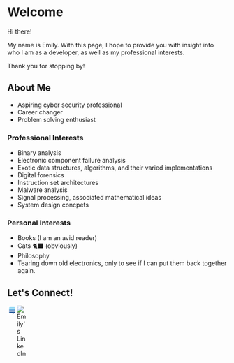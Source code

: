 # Welcome
Hi there!
<html>
  <p> My name is Emily. With this page, I hope to provide you with insight into who I am as a developer, as well as my professional interests. </p>
  <p> Thank you for stopping by!</p>
  </html>

## About Me
  - Aspiring cyber security professional
  - Career changer
  - Problem solving enthusiast

### Professional Interests
  - Binary analysis
  - Electronic component failure analysis
  - Exotic data structures, algorithms, and their varied implementations
  - Digital forensics
  - Instruction set architectures
  - Malware analysis
  - Signal processing, associated mathematical ideas
  - System design concpets

### Personal Interests
  - Books (I am an avid reader)
  - Cats :black_cat: (obviously) 
  - Philosophy
  - Tearing down old electronics, only to see if I can put them back together again.


## Let's Connect!
<html>
<a href="https://dev.to/bitbanging">
</a>

<a href="https://stackexchange.com/users/23465724/the-real-bit-bangin">
  <img align="left" alt="Connect on Stack Exchange" width="22px" src="https://github.com/bit-bangin/.github/blob/fb09c56e1ba7d210b704aef4efd245c646fdc4d2/stackExchangeLogo.svg" />
</a>

<a href="https://www.linkedin.com/in/emilycabaniss/">
  <img align="left" alt="Emily's LinkedIn" width="22px" src="https://raw.githubusercontent.com/peterthehan/peterthehan/master/assets/linkedin.svg" />
</a>
<br/>
</html>
